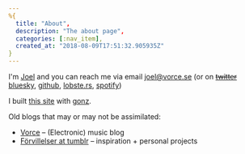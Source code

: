 ```yaml
---
%{
  title: "About",
  description: "The about page",
  categories: [:nav_item],
  created_at: "2018-08-09T17:51:32.905935Z"
}
---
```

<p class="h-card">
I'm <a class="p-name u-url" href="https://forvillelser.vorce.se/about.html" rel="me">Joel</a> and you can reach me via email <a class="u-email" href="mailto:joel@vorce.se" rel="me">joel@vorce.se</a> (or on <s><a href="https://twitter.com/Octavorce" rel="me">twitter</a></s> <a href="https://bsky.app/profile/vorce.se" rel="me">bluesky</a>, <a href="https://github.com/vorce" rel="me">github</a>, <a href="https://lobste.rs/u/vorce" rel="me">lobste.rs</a>, <a href="https://open.spotify.com/user/octavorce" rel="me">spotify</a>)
</p>

I built [this site](https://github.com/vorce/forvillelser) with [gonz](https://github.com/vorce/gonz).

Old blogs that may or may not be assimilated:

- [Vorce](http://vorce.tumblr.com/) – (Electronic) music blog
- [Förvillelser at tumblr](http://forvillelser.tumblr.com/) – inspiration + personal projects
